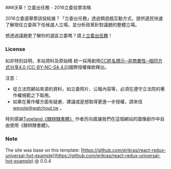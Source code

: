 
###沃草！立委出任務 - 2016立委投票攻略


2016立委選舉票該投給誰？「立委出任務」透過類遊戲互動方式，提供選民快速了解現任立委與下任候選人立場，並分析政黨針對議題的整體立場。

想透過議題更了解你的選區立委嗎？請上[立委出任務](http://wevote.tw/)！


### License

如非特別註明，本站資料及原始碼 統一採用創用[CC姓名標示─非商業性─相同方式分享4.0 (CC-BY-NC-SA 4.0)](https://creativecommons.org/licenses/by-nc-sa/4.0/)國際授權條款釋出。

注意：

- 從立法院網站來源的資料，如立委照片、公報內容等，必須在遵守立法院的著作權規範之下取用。
- 如果在著作權方面有疑慮、建議或是想取得更進一步授權，請來信 wevote@watchout.tw 。

特別感謝[Typeland《隸辨隸書體》](http://wytype.com/typeface/earlier/) 作者厉向晨讓我們在這個網站的圖像創作中自由使用《隸辨隸書體》。


### Note

The site was base on this template: [https://github.com/erikras/react-redux-universal-hot-example](https://github.com/erikras/react-redux-universal-hot-example) @ 0.0.4

